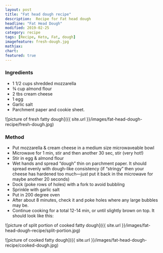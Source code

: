 ```yaml
---
layout: post
title: "Fat head dough recipe"
description:  Recipe for Fat head dough
headline: "Fat Head Dough"
modified: 2019-02-25
category: recipe
tags: [Recipe, Keto, Fat, dough]
imagefeature: fresh-dough.jpg
mathjax: 
chart:
featured: true
---
```

<style>

	

		.post-template .notepad-post-content > div:not(.notepad-post-title) p:first-child {

			    font-size: 1rem;
		
		}

		.notepad-post-title h1{

        	color: #e51843!important;
    	}

</style>



### Ingredients 
+ 1 1/2 cups shredded mozzarella
+ ¾ cup almond flour
+ 2 tbs cream cheese
+ 1 egg
+ Garlic salt
+ Parchment paper and cookie sheet.



![picture of fresh fatty dough]({{ site.url }}/images/fat-head-dough-recipe/fresh-dough.jpg)


### Method 
+ Put  mozzarella & cream cheese in a medium size  microwaveable bowl
+ Microwave for 1 min, stir and then another 30 sec, stir (very hot!)
+ Stir in egg &  almond flour
+ Wet hands and spread “dough” thin on parchment paper. It should spread evenly with dough-like consistency (if “stringy” then your cheese has hardened too much—just put it back in the microwave for maybe another 20 seconds)
+ Dock (poke rows of holes) with a fork to avoid bubbling
+ Sprinkle with garlic salt
+ Put in 200 degree oven
+ After about 8 minutes, check it and poke holes where any large bubbles may be.
+ Continue cooking for a total 12-14 min, or until slightly brown on top.
It should look like this:


![picture of split portion of cooked fatty dough]({{ site.url }}/images/fat-head-dough-recipe/split-portion.jpg)

![picture of cooked fatty dough]({{ site.url }}/images/fat-head-dough-recipe/cooked-dough.jpg)
